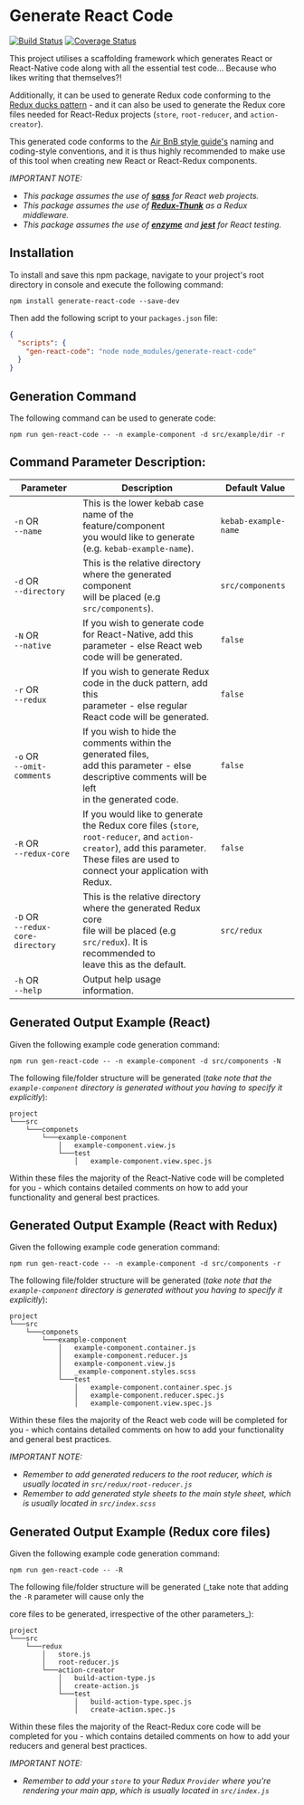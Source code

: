 Generate React Code
===================

[![Build Status](https://travis-ci.org/JPStrydom/Generate-React-Code.svg?branch=master)](https://travis-ci.org/JPStrydom/Generate-React-Code)
[![Coverage Status](https://coveralls.io/repos/github/JPStrydom/Generate-React-Code/badge.svg?branch=master)](https://coveralls.io/github/JPStrydom/Generate-React-Code?branch=master)

This project utilises a scaffolding framework which generates React or React-Native code along with all the essential
test code... Because who likes writing that themselves?!

Additionally, it can be used to generate Redux code conforming to the [Redux ducks pattern](https://github.com/erikras/ducks-modular-redux) - and it can also be used to 
generate the Redux core files needed for React-Redux projects (`store`, `root-reducer`, and `action-creator`).

This generated code conforms to the [Air BnB style guide's](https://github.com/airbnb/javascript) naming and coding-style
conventions, and it is thus highly recommended to make use of this tool when creating new React or React-Redux components.

_IMPORTANT NOTE:_
* _This package assumes the use of [__sass__](https://github.com/sass/sass) for React web projects._
* _This package assumes the use of [__Redux-Thunk__](https://github.com/gaearon/redux-thunk) as a Redux middleware._
* _This package assumes the use of [__enzyme__](https://github.com/airbnb/enzyme) and [__jest__](https://github.com/facebook/jest) for React testing._

## Installation

To install and save this npm package, navigate to your project's root directory in console and execute the following command:
```shell
npm install generate-react-code --save-dev
```

Then add the following script to your `packages.json` file:

```json
{
  "scripts": {
    "gen-react-code": "node node_modules/generate-react-code"
  }
}
```

## Generation Command

The following command can be used to generate code:
```shell
npm run gen-react-code -- -n example-component -d src/example/dir -r
```

## Command Parameter Description:

|Parameter|Description|Default Value|
|---------|-----------|-------|
| `-n` OR<br>`--name`                 | This is the lower kebab case name of the feature/component<br>you would like to generate (e.g. `kebab-example-name`).                                                                      | `kebab-example-name` |
| `-d` OR<br>`--directory`            | This is the relative directory where the generated component<br>will be placed (e.g `src/components`).                                                                                     | `src/components`     |
| `-N` OR<br>`--native`               | If you wish to generate code for React-Native, add this<br>parameter - else React web code will be generated.                                                                              | `false`              |
| `-r` OR<br>`--redux`                | If you wish to generate Redux code in the duck pattern, add this<br>parameter - else regular React code will be generated.                                                                 | `false`              |
| `-o` OR<br>`--omit-comments`        | If you wish to hide the comments within the generated files,<br>add this parameter - else descriptive comments will be left<br>in the generated code.                                         | `false`              |
| `-R` OR<br>`--redux-core`           | If you would like to generate the Redux core files (`store`,<br>`root-reducer`, and `action-creator`), add this parameter.<br>These files are used to connect your application with Redux. | `false`              |
| `-D` OR<br>`--redux-core-directory` | This is the relative directory where the generated Redux core<br>file will be placed (e.g `src/redux`). It is recommended to<br>leave this as the default.                                    | `src/redux`          |
| `-h` OR<br>`--help`                 | Output help usage information.                                                                                                                                                             |                      |


## Generated Output Example (React)

Given the following example code generation command:
```shell
npm run gen-react-code -- -n example-component -d src/components -N
```
The following file/folder structure will be generated (_take note that the `example-component` directory is generated without you having to specify it explicitly_):
```
project
└───src
    └───componets
        └───example-component
            │   example-component.view.js
            └───test
                │   example-component.view.spec.js
```
Within these files the majority of the React-Native code will be completed for you - which contains detailed comments on how to add your
functionality and general best practices.

## Generated Output Example (React with Redux)

Given the following example code generation command:
```
npm run gen-react-code -- -n example-component -d src/components -r
```
The following file/folder structure will be generated (_take note that the `example-component` directory is generated without you having to specify it explicitly_):
```
project
└───src
    └───componets
        └───example-component
            │   example-component.container.js
            │   example-component.reducer.js
            │   example-component.view.js
            │   _example-component.styles.scss
            └───test
                │   example-component.container.spec.js
                │   example-component.reducer.spec.js
                │   example-component.view.spec.js
```
Within these files the majority of the React web code will be completed for you - which contains detailed comments on how to add your
functionality and general best practices.

_IMPORTANT NOTE:_
* _Remember to add generated reducers to the root reducer, which is usually located in `src/redux/root-reducer.js`_
* _Remember to add generated style sheets to the main style sheet, which is usually located in `src/index.scss`_

## Generated Output Example (Redux core files)

Given the following example code generation command:
```
npm run gen-react-code -- -R
```
The following file/folder structure will be generated (_take note that adding the `-R` parameter will cause only the

core files to be generated, irrespective of the other parameters_):
```
project
└───src
    └───redux
        │   store.js
        │   root-reducer.js
        └───action-creator
            │   build-action-type.js
            │   create-action.js
            └───test
                │   build-action-type.spec.js
                │   create-action.spec.js
```
Within these files the majority of the React-Redux core code will be completed for you - which contains detailed comments on how to add your
reducers and general best practices.

_IMPORTANT NOTE:_
* _Remember to add your `store` to your Redux `Provider` where you're rendering your main app, which is usually located in `src/index.js`_
